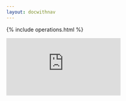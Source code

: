 ```yaml
---
layout: docwithnav
---
```

<!-- BEGIN MUNGE: UNVERSIONED_WARNING -->


<!-- END MUNGE: UNVERSIONED_WARNING -->
<!-- needed for gh-pages to render html files when imported -->
{% include operations.html %}


<!-- BEGIN MUNGE: GENERATED_ANALYTICS -->
[![Analytics](https://kubernetes-site.appspot.com/UA-36037335-10/GitHub/docs/api-reference/operations.md?pixel)]()
<!-- END MUNGE: GENERATED_ANALYTICS -->

